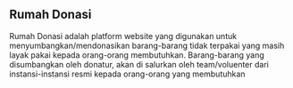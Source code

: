 ## Rumah Donasi
Rumah Donasi adalah platform website yang digunakan untuk menyumbangkan/mendonasikan barang-barang tidak terpakai yang masih layak pakai kepada orang-orang membutuhkan. Barang-barang yang disumbangkan oleh donatur, akan di salurkan oleh team/voluenter dari instansi-instansi resmi kepada orang-orang yang membutuhkan
